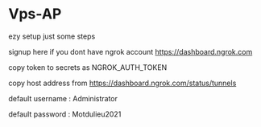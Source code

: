 # Vps-AP
ezy setup just some steps

signup here if you dont have ngrok account https://dashboard.ngrok.com

copy token to secrets as NGROK_AUTH_TOKEN

copy host address from https://dashboard.ngrok.com/status/tunnels

default username : Administrator

default password : Motdulieu2021
